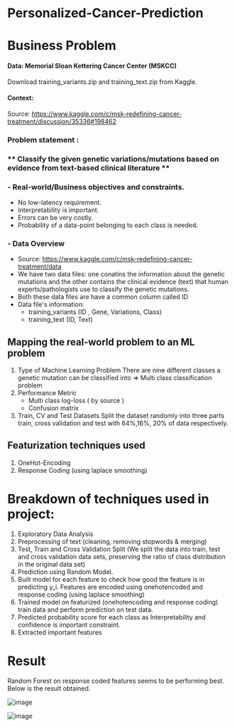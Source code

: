 <h1> Personalized-Cancer-Prediction </h1>

# Business Problem

#### Data: Memorial Sloan Kettering Cancer Center (MSKCC)
Download training_variants.zip and training_text.zip from Kaggle.

#### Context:
Source: https://www.kaggle.com/c/msk-redefining-cancer-treatment/discussion/35336#198462

### Problem statement :
### ** Classify the given genetic variations/mutations based on evidence from text-based clinical literature **

### - Real-world/Business objectives and constraints.
- No low-latency requirement.
- Interpretability is important.
- Errors can be very costly.
- Probability of a data-point belonging to each class is needed.

### - Data Overview
- Source: https://www.kaggle.com/c/msk-redefining-cancer-treatment/data
- We have two data files: one conatins the information about the genetic mutations and the other contains the clinical evidence (text) that human experts/pathologists use to classify the genetic mutations.
- Both these data files are have a common column called ID
- Data file's information:
    - training_variants (ID , Gene, Variations, Class)
    - training_text (ID, Text)

## Mapping the real-world problem to an ML problem
1. Type of Machine Learning Problem
      There are nine different classes a genetic mutation can be classified into => Multi class classification problem
2. Performance Metric
    - Multi class log-loss ( by source )
    - Confusion matrix
3. Train, CV and Test Datasets
Split the dataset randomly into three parts train, cross validation and test with 64%,16%, 20% of data respectively.

## Featurization techniques used
1. OneHot-Encoding
2. Response Coding (using laplace smoothing)

# Breakdown of techniques used in project:
1. Exploratory Data Analysis
2. Preprocessing of text (cleaning, removing stopwords & merging)
3. Test, Train and Cross Validation Split (We split the data into train, test and cross validation data sets, preserving the ratio of class distribution in the original data set)
4. Prediction using Random Model.
5. Built model for each feature to check how good the feature is in predicting y_i. Features are encoded using onehotencoded and response coding (using laplace smoothing)
6. Trained model on featurized (onehotencoding and response coding) train data and perform prediction on test data.
7. Predicted probability score for each class as Interpretability and confidence is important constraint.
8. Extracted important features

# Result
Random Forest on response coded features seems to be performing best. Below is the result obtained.

![image](https://user-images.githubusercontent.com/22805226/160758557-5717cee2-6d17-43ef-94c4-55c3fb736bc3.png)

![image](https://user-images.githubusercontent.com/22805226/160758608-61d6f6b9-36f9-41a0-a7a0-20049a0d8e9a.png)


